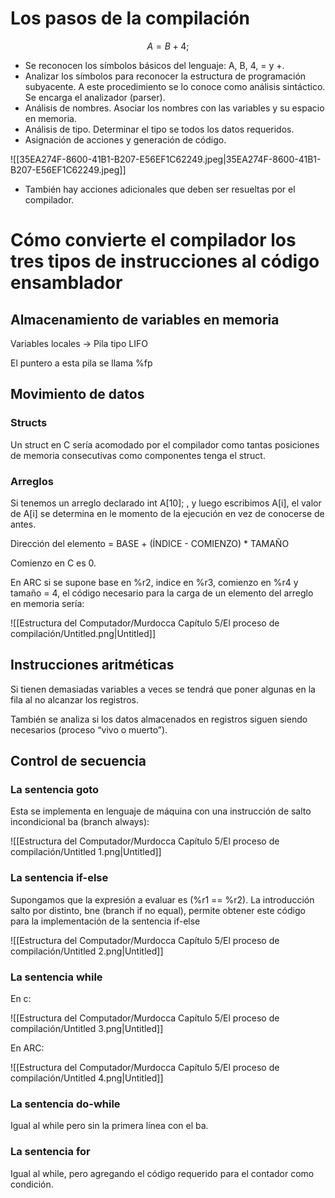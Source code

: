 # Los pasos de la compilación

$$
A=B+4;
$$

- Se reconocen los símbolos básicos del lenguaje: A, B, 4, = y +.
- Analizar los símbolos para reconocer la estructura de programación subyacente. A este procedimiento se lo conoce como análisis sintáctico. Se encarga el analizador (parser).
- Análisis de nombres. Asociar los nombres con las variables y su espacio en memoria.
- Análisis de tipo. Determinar el tipo se todos los datos requeridos.
- Asignación de acciones y generación de código.

![[35EA274F-8600-41B1-B207-E56EF1C62249.jpeg|35EA274F-8600-41B1-B207-E56EF1C62249.jpeg]]

- También hay acciones adicionales que deben ser resueltas por el compilador.

# Cómo convierte el compilador los tres tipos de instrucciones al código ensamblador

## Almacenamiento de variables en memoria

Variables locales → Pila tipo LIFO

El puntero a esta pila se llama %fp

## Movimiento de datos

### Structs

Un struct en C sería acomodado por el compilador como tantas posiciones de memoria consecutivas como componentes tenga el struct.

### Arreglos

Si tenemos un arreglo declarado int A[10]; , y luego escribimos A[i], el valor de A[i] se determina en le momento de la ejecución en vez de conocerse de antes.

Dirección del elemento = BASE + (ÍNDICE - COMIENZO) * TAMAÑO

Comienzo en C es 0.

En ARC si se supone base en %r2, indice en %r3, comienzo en %r4 y tamaño = 4, el código necesario para la carga de un elemento del arreglo en memoria sería:

![[Estructura del Computador/Murdocca Capítulo 5/El proceso de compilación/Untitled.png|Untitled]]

## Instrucciones aritméticas

Si tienen demasiadas variables a veces se tendrá que poner algunas en la fila al no alcanzar los registros.

También se analiza si los datos almacenados en registros siguen siendo necesarios (proceso “vivo o muerto”).

## Control de secuencia

### La sentencia goto

Esta se implementa en lenguaje de máquina con una instrucción de salto incondicional ba (branch always):

![[Estructura del Computador/Murdocca Capítulo 5/El proceso de compilación/Untitled 1.png|Untitled]]

### La sentencia if-else

Supongamos que la expresión a evaluar es (%r1 == %r2).  La introducción salto por distinto, bne (branch if no equal), permite obtener este código para la implementación de la sentencia if-else

![[Estructura del Computador/Murdocca Capítulo 5/El proceso de compilación/Untitled 2.png|Untitled]]

### La sentencia while

En c:

![[Estructura del Computador/Murdocca Capítulo 5/El proceso de compilación/Untitled 3.png|Untitled]]

En ARC:

![[Estructura del Computador/Murdocca Capítulo 5/El proceso de compilación/Untitled 4.png|Untitled]]

### La sentencia do-while

Igual al while pero sin la primera línea con el ba.

### La sentencia for

Igual al while, pero agregando el código requerido para el contador como condición.